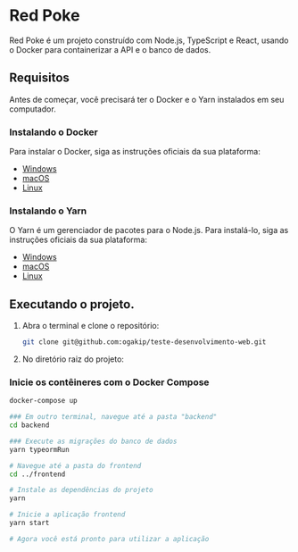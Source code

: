 # Red Poke

Red Poke é um projeto construído com Node.js, TypeScript e React, usando o Docker para containerizar a API e o banco de dados.

## Requisitos

Antes de começar, você precisará ter o Docker e o Yarn instalados em seu computador.

### Instalando o Docker

Para instalar o Docker, siga as instruções oficiais da sua plataforma:

- [Windows](https://docs.docker.com/desktop/windows/install/)
- [macOS](https://docs.docker.com/desktop/mac/install/)
- [Linux](https://docs.docker.com/engine/install/)

### Instalando o Yarn

O Yarn é um gerenciador de pacotes para o Node.js. Para instalá-lo, siga as instruções oficiais da sua plataforma:

- [Windows](https://classic.yarnpkg.com/en/docs/install/#windows-stable)
- [macOS](https://classic.yarnpkg.com/en/docs/install/#mac-stable)
- [Linux](https://classic.yarnpkg.com/en/docs/install/#debian-stable)

## Executando o projeto.

1. Abra o terminal e clone o repositório:

   ```sh
   git clone git@github.com:ogakip/teste-desenvolvimento-web.git

2. No diretório raiz do projeto:

### Inicie os contêineres com o Docker Compose

   ```sh
   docker-compose up

### Em outro terminal, navegue até a pasta "backend"
   cd backend

### Execute as migrações do banco de dados
yarn typeormRun

# Navegue até a pasta do frontend
cd ../frontend

# Instale as dependências do projeto
yarn

# Inicie a aplicação frontend
yarn start

# Agora você está pronto para utilizar a aplicação